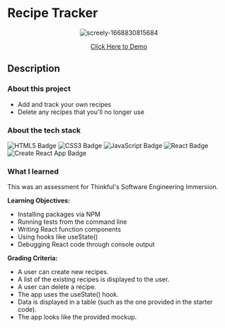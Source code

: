 # Recipe Tracker

<div align="center">

![screely-1668830815684](https://user-images.githubusercontent.com/5871075/202835668-2e822420-d032-412f-94e7-84912204a6fe.png)

[Click Here to Demo](https://kitkatnik.github.io/recipe-tracker/)

</div>

## Description

### About this project

- Add and track your own recipes 
- Delete any recipes that you'll no longer use

### About the tech stack

![HTML5 Badge](https://img.shields.io/badge/HTML5-E34F26?logo=html5&logoColor=fff&style=for-the-badge) ![CSS3 Badge](https://img.shields.io/badge/CSS3-1572B6?logo=css3&logoColor=fff&style=for-the-badge) ![JavaScript Badge](https://img.shields.io/badge/JavaScript-F7DF1E?logo=javascript&logoColor=000&style=for-the-badge) ![React Badge](https://img.shields.io/badge/React-61DAFB?logo=react&logoColor=000&style=for-the-badge) ![Create React App Badge](https://img.shields.io/badge/Create%20React%20App-09D3AC?logo=createreactapp&logoColor=fff&style=for-the-badge) 

### What I learned

This was an assessment for Thinkful's Software Engineering Immersion.

**Learning Objectives:**

- Installing packages via NPM
- Running tests from the command line
- Writing React function components
- Using hooks like useState()
- Debugging React code through console output

**Grading Criteria:**

- A user can create new recipes.
- A list of the existing recipes is displayed to the user.
- A user can delete a recipe.
- The app uses the useState() hook.
- Data is displayed in a table (such as the one provided in the starter code).
- The app looks like the provided mockup.

